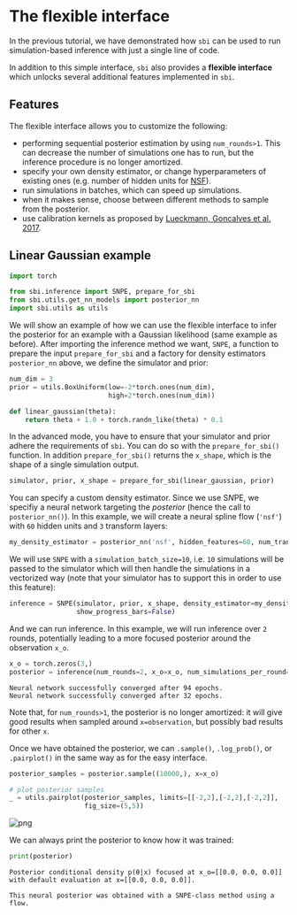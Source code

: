 # The flexible interface

In the previous tutorial, we have demonstrated how `sbi` can be used to run simulation-based inference with just a single line of code.

In addition to this simple interface, `sbi` also provides a **flexible interface** which unlocks several additional features implemented in `sbi`.

## Features

The flexible interface allows you to customize the following:

- performing sequential posterior estimation by using `num_rounds>1`. This can decrease the number of simulations one has to run, but the inference procedure is no longer amortized.  
- specify your own density estimator, or change hyperparameters of existing ones (e.g. number of hidden units for [NSF](https://arxiv.org/abs/1906.04032)).
- run simulations in batches, which can speed up simulations.
- when it makes sense, choose between different methods to sample from the posterior.
- use calibration kernels as proposed by [Lueckmann, Goncalves et al. 2017](https://arxiv.org/abs/1711.01861).

## Linear Gaussian example


```python
import torch

from sbi.inference import SNPE, prepare_for_sbi
from sbi.utils.get_nn_models import posterior_nn
import sbi.utils as utils
```

We will show an example of how we can use the flexible interface to infer the posterior for an example with a Gaussian likelihood (same example as before). After importing the inference method we want, `SNPE`, a function to prepare the input `prepare_for_sbi` and a factory for density estimators `posterior_nn` above, we define the simulator and prior:


```python
num_dim = 3
prior = utils.BoxUniform(low=-2*torch.ones(num_dim), 
                         high=2*torch.ones(num_dim))
```


```python
def linear_gaussian(theta):
    return theta + 1.0 + torch.randn_like(theta) * 0.1
```

In the advanced mode, you have to ensure that your simulator and prior adhere the requirements of `sbi`. You can do so with the `prepare_for_sbi()` function. In addition `prepare_for_sbi()` returns the `x_shape`, which is the shape of a single simulation output.


```python
simulator, prior, x_shape = prepare_for_sbi(linear_gaussian, prior)
```

You can specify a custom density estimator. Since we use S*N*PE, we specifiy a neural network targeting the *posterior* (hence the call to `posterior_nn()`). In this example, we will create a neural spline flow (`'nsf'`) with `60` hidden units and `3` transform layers:


```python
my_density_estimator = posterior_nn('nsf', hidden_features=60, num_transforms=3)
```

We will use `SNPE` with a `simulation_batch_size=10`, i.e. `10` simulations will be passed to the simulator which will then handle the simulations in a vectorized way (note that your simulator has to support this in order to use this feature):


```python
inference = SNPE(simulator, prior, x_shape, density_estimator=my_density_estimator, 
                 show_progress_bars=False)
```

And we can run inference. In this example, we will run inference over `2` rounds, potentially leading to a more focused posterior around the observation `x_o`.


```python
x_o = torch.zeros(3,)
posterior = inference(num_rounds=2, x_o=x_o, num_simulations_per_round=1000)
```

    Neural network successfully converged after 94 epochs.
    Neural network successfully converged after 32 epochs.


 Note that, for `num_rounds>1`, the posterior is no longer amortized: it will give good results when sampled around `x=observation`, but possibly bad results for other `x`.

Once we have obtained the posterior, we can `.sample()`, `.log_prob()`, or `.pairplot()` in the same way as for the easy interface.


```python
posterior_samples = posterior.sample((10000,), x=x_o)

# plot posterior samples
_ = utils.pairplot(posterior_samples, limits=[[-2,2],[-2,2],[-2,2]], 
                   fig_size=(5,5))
```


![png](03_flexible_interface_files/03_flexible_interface_17_0.png)


We can always print the posterior to know how it was trained:


```python
print(posterior)
```

    Posterior conditional density p(θ|x) focused at x_o=[[0.0, 0.0, 0.0]]  with default evaluation at x=[[0.0, 0.0, 0.0]].
    
    This neural posterior was obtained with a SNPE-class method using a flow.

